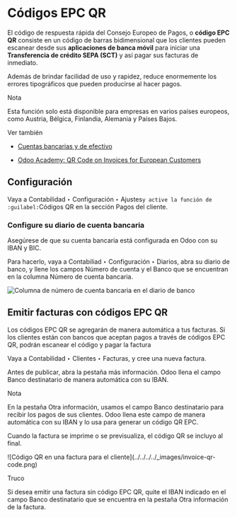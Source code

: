 # Códigos EPC QR

El código de respuesta rápida del Consejo Europeo de Pagos, o **código EPC
QR** consiste en un código de barras bidimensional que los clientes pueden
escanear desde sus **aplicaciones de banca móvil** para iniciar una
**Transferencia de crédito SEPA (SCT)** y así pagar sus facturas de inmediato.

Además de brindar facilidad de uso y rapidez, reduce enormemente los errores
tipográficos que pueden producirse al hacer pagos.

Nota

Esta función solo está disponible para empresas en varios países europeos,
como Austria, Bélgica, Finlandia, Alemania y Países Bajos.

Ver también

  * [Cuentas bancarias y de efectivo](../bank.html)

  * [Odoo Academy: QR Code on Invoices for European Customers](https://www.odoo.com/r/VuU)

## Configuración

Vaya a Contabilidad ‣ Configuración ‣ Ajustes`y active la función de
:guilabel:`Códigos QR en la sección Pagos del cliente.

### Configure su diario de cuenta bancaria

Asegúrese de que su cuenta bancaria está configurada en Odoo con su IBAN y
BIC.

Para hacerlo, vaya a Contabiliad ‣ Configuración ‣ Diarios, abra su diario de
banco, y llene los campos Número de cuenta y el Banco que se encuentran en la
columna Número de cuenta bancaria.

![Columna de número de cuenta bancaria en el diario de
banco](../../../../_images/bank-journal.png)

## Emitir facturas con códigos EPC QR

Los códigos EPC QR se agregarán de manera automática a tus facturas. Si los
clientes están con bancos que aceptan pagos a través de códigos EPC QR, podrán
escanear el código y pagar la factura

Vaya a Contabilidad ‣ Clientes ‣ Facturas, y cree una nueva factura.

Antes de publicar, abra la pestaña más información. Odoo llena el campo Banco
destinatario de manera automática con su IBAN.

Nota

En la pestaña Otra información, usamos el campo Banco destinatario para
recibir los pagos de sus clientes. Odoo llena este campo de manera automática
con su IBAN y lo usa para generar un código QR EPC.

Cuando la factura se imprime o se previsualiza, el código QR se incluyo al
final.

![Código QR en una factura para el cliente](../../../../_images/invoice-qr-
code.png)

Truco

Si desea emitir una factura sin código EPC QR, quite el IBAN indicado en el
campo Banco destinatario que se encuentra en la pestaña Otra información de la
factura.

